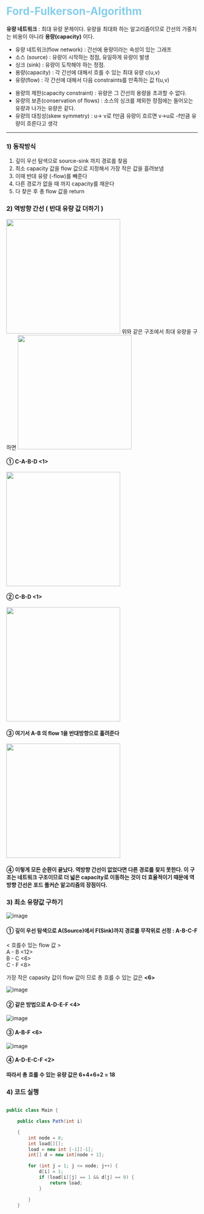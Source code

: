 # <span style="color: #87CEEB">**Ford-Fulkerson-Algorithm** </span>  

**유량 네트워크** : 최대 유량 문제이다. 유량을 최대화 하는 알고리즘이므로 간선의 가중치는 비용이 아니라 **용량(capacity)** 이다.  

- 유량 네트워크(flow network) : 간선에 용량이라는 속성이 있는 그래프
- 소스 (source) : 유량이 시작하는 정점, 유일하게 유량이 발생
- 싱크 (sink) : 유량이 도착해야 하는 정점.
- 용량(capacity) : 각 간선에 대해서 흐를 수 있는 최대 유량 c(u,v)
- 유량(flow) : 각 간선에 대해서 다음 constraints를 만족하는 값 f(u,v)   

* 용량의 제한(capacity constraint) : 유량은 그 간선의 용량을 초과할 수 없다.
* 유량의 보존(conservation of flows) : 소스의 싱크를 제외한 정점에는 들어오는 유량과 나가는 유량은 같다.
* 유량의 대칭성(skew symmetry) : u-> v로 f만큼 유량이 흐르면 v->u로 -f만큼 유량이 흐른다고 생각  

***
### 1) 동작방식 
1) 깊이 우선 탐색으로 source-sink 까지 경로를 찾음
1) 최소 capacity 값을 flow 값으로 지정해서 가장 작은 값을 흘려보냄
1) 이때 반대 유량 (-flow)를 빼준다
1) 다른 경로가 없을 때 까지 capacity를 채운다
1) 다 찾은 후 총 flow 값을 return

### 2) 역방향 간선 ( 반대 유량 값 더하기 )   

<img src ="https://user-images.githubusercontent.com/62924325/165848499-32da7167-b9c3-4966-9bc1-74939da4ab57.png" width="300" height="300">
위와 같은 구조에서 최대 유량을 구하면  

<img src ="https://user-images.githubusercontent.com/62924325/165848518-8c3e503c-06e8-476e-a394-73b3d4a3e226.png" width="300" height="300">

#### ① C-A-B-D  <1>  

<img src ="https://user-images.githubusercontent.com/62924325/165848536-7a8dab0e-e817-4718-9a9a-6977ab39f31b.png" width="300" height="300">

#### ② C-B-D <1>  

<img src ="https://user-images.githubusercontent.com/62924325/165848545-33c9dc26-33e4-4ea9-8a3b-2cc258052f1f.png" width="300" height="300">

#### ③ 여기서 A-B 의 flow 1을 반대방향으로 흘려준다

<img src ="https://user-images.githubusercontent.com/62924325/165848553-dfa5de2b-b97e-40b3-9688-21ece12fb941.png" width="300" height="300">

#### ④ 이렇게 모든 순환이 끝났다. 역방향 간선이 없었다면 다른 경로를 찾지 못한다. 이 구조는 네트워크 구조이므로 더 넓은 capacity로 이동하는 것이 더 효율적이기 때문에 역방향 간선은 포드 풀커슨 알고리즘의 장점이다.

### 3) 최소 유량값 구하기

![image](https://user-images.githubusercontent.com/62924325/165846359-e625fad3-87c5-4551-b578-538eff58e212.png)

#### ① 깊이 우선 탐색으로 A(Source)에서 F(Sink)까지 경로를 무작위로 선정 : **A-B-C-F** 

< 흐를수 있는 flow 값 >  
A - B <12>  
B - C <6>  
C - F <8>  

가장 작은 capasity 값이 flow 값이 므로 총 흐를 수 있는 값은 **<6>**

![image](https://user-images.githubusercontent.com/62924325/165846390-d5bc4dea-fa39-4c62-aa8e-6588a5865d26.png)
#### ② 같은 방법으로 **A-D-E-F <4>**   

![image](https://user-images.githubusercontent.com/62924325/165846412-e6d78e88-23d9-4d39-a3e5-e1345143ba5e.png)

#### ③ **A-B-F <6>**  

![image](https://user-images.githubusercontent.com/62924325/165846428-fa569b6d-97eb-4ae1-9611-0ffbd2242ed3.png)

#### ④ **A-D-E-C-F <2>**  

#### 따라서 총 흐를 수 있는 유량 값은 **6+4+6+2 = 18**



### 4) 코드 실행  

```java

public class Main {

    public class Path(int i)

    {
        int node = 8;
        int load[][];
        load = new int [-1][-1];
        int[] d = new int[node + 1];

        for (int j = 1; j <= node; j++) {
            d[i] = 1;
            if (load[i][j] == 1 && d[j] == 0) {
                return load;
            }

        }
    }

```

